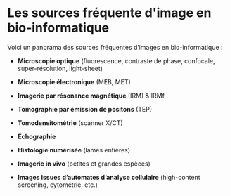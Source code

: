 # Les sources fréquente d'image en bio-informatique

Voici un panorama des sources fréquentes d’images en bio-informatique :

- **Microscopie optique** (fluorescence, contraste de phase, confocale, super-résolution, light-sheet)

- **Microscopie électronique** (MEB, MET)

- **Imagerie par résonance magnétique** (IRM) & IRMf

- **Tomographie par émission de positons** (TEP)

- **Tomodensitométrie** (scanner X/CT)

- **Échographie**

- **Histologie numérisée** (lames entières)

- **Imagerie in vivo** (petites et grandes espèces)

- **Images issues d’automates d’analyse cellulaire** (high-content screening, cytométrie, etc.)
